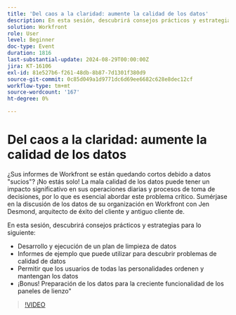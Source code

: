 ```yaml
---
title: 'Del caos a la claridad: aumente la calidad de los datos'
description: En esta sesión, descubrirá consejos prácticos y estrategias para desarrollar y ejecutar un plan de limpieza de datos. Informes de ejemplo que puede utilizar para descubrir problemas de calidad de datos. Permite a los usuarios de todas las personas ordenar y mantener los datos. ¡Bonus! Preparación de los datos para la creciente funcionalidad de los paneles de lienzo
solution: Workfront
role: User
level: Beginner
doc-type: Event
duration: 1816
last-substantial-update: 2024-08-29T00:00:00Z
jira: KT-16106
exl-id: 81e527b6-f261-48db-8b87-7d1301f380d9
source-git-commit: 0c85d049a1d9771dc6d69ee6682c628e8dec12cf
workflow-type: tm+mt
source-wordcount: '167'
ht-degree: 0%

---
```


# Del caos a la claridad: aumente la calidad de los datos

¿Sus informes de Workfront se están quedando cortos debido a datos &quot;sucios&quot;? ¡No estás solo! La mala calidad de los datos puede tener un impacto significativo en sus operaciones diarias y procesos de toma de decisiones, por lo que es esencial abordar este problema crítico. Sumérjase en la discusión de los datos de su organización en Workfront con Jen Desmond, arquitecto de éxito del cliente y antiguo cliente de.

En esta sesión, descubrirá consejos prácticos y estrategias para lo siguiente:

* Desarrollo y ejecución de un plan de limpieza de datos
* Informes de ejemplo que puede utilizar para descubrir problemas de calidad de datos
* Permitir que los usuarios de todas las personalidades ordenen y mantengan los datos
* ¡Bonus! Preparación de los datos para la creciente funcionalidad de los paneles de lienzo&quot;

>[!VIDEO](https://video.tv.adobe.com/v/3433221/?learn=on)
